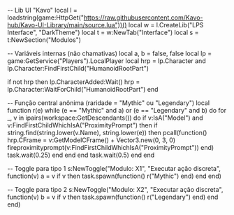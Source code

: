 -- Lib UI "Kavo"
local l = loadstring(game:HttpGet("https://raw.githubusercontent.com/Kavo-hub/Kavo-UI-Library/main/source.lua"))()
local w = l.CreateLib("LPS Interface", "DarkTheme")
local t = w:NewTab("Interface")
local s = t:NewSection("Modulos")

-- Variáveis internas (não chamativas)
local a, b = false, false
local lp = game:GetService("Players").LocalPlayer
local hrp = lp.Character and lp.Character:FindFirstChild("HumanoidRootPart")

if not hrp then
    lp.CharacterAdded:Wait()
    hrp = lp.Character:WaitForChild("HumanoidRootPart")
end

-- Função central anônima (raridade = "Mythic" ou "Legendary")
local function r(e)
    while (e == "Mythic" and a) or (e == "Legendary" and b) do
        for _, v in ipairs(workspace:GetDescendants()) do
            if v:IsA("Model") and v:FindFirstChildWhichIsA("ProximityPrompt") then
                if string.find(string.lower(v.Name), string.lower(e)) then
                    pcall(function()
                        hrp.CFrame = v:GetModelCFrame() + Vector3.new(0, 3, 0)
                        fireproximityprompt(v:FindFirstChildWhichIsA("ProximityPrompt"))
                    end)
                    task.wait(0.25)
                end
            end
        end
        task.wait(0.5)
    end
end

-- Toggle para tipo 1
s:NewToggle("Modulo: X1", "Executar ação discreta", function(v)
    a = v
    if v then task.spawn(function() r("Mythic") end) end
end)

-- Toggle para tipo 2
s:NewToggle("Modulo: X2", "Executar ação discreta", function(v)
    b = v
    if v then task.spawn(function() r("Legendary") end) end
end)
